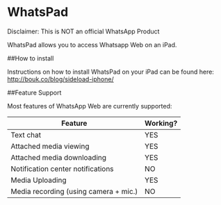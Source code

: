 # WhatsPad



Disclaimer: This is NOT an official WhatsApp Product



WhatsPad allows you to access Whatsapp Web on an iPad.

##How to install

Instructions on how to install WhatsPad on your iPad can be found here: http://bouk.co/blog/sideload-iphone/

##Feature Support



Most features of WhatsApp Web are currently supported:


| Feature                               	| Working? 	|
|---------------------------------------	|----------	|
| Text chat                             	| YES      	|
| Attached media viewing                	| YES       	|
| Attached media downloading            	| YES       	|
| Notification center notifications     	| NO       	|
| Media Uploading                       	| YES      	|
| Media recording (using camera + mic.) 	| NO       	|


